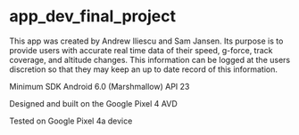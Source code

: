 # app_dev_final_project

This app was created by Andrew Iliescu and Sam Jansen. Its
purpose is to provide users with accurate real time data of
their speed, g-force, track coverage, and altitude changes. This
information can be logged at the users discretion so that they may 
keep an up to date record of this information. 

Minimum SDK Android 6.0 (Marshmallow) API 23

Designed and built on the Google Pixel 4 AVD

Tested on Google Pixel 4a device

